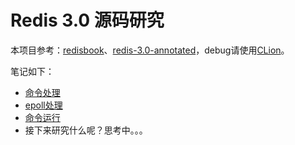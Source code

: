 Redis 3.0 源码研究
============================
本项目参考：[redisbook](http://origin.redisbook.com)、[redis-3.0-annotated](https://github.com/huangz1990/redis-3.0-annotated)，debug请使用[CLion](https://www.jetbrains.com/clion/)。

笔记如下：

- [命令处理](pages/命令处理.md)
- [epoll处理](pages/epoll处理.md)
- [命令运行](pages/命令运行.md)
- 接下来研究什么呢？思考中。。。